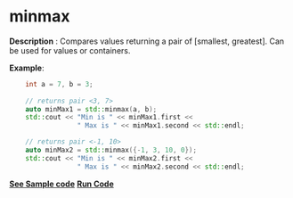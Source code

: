 # minmax

**Description** : Compares values returning a pair of [smallest, greatest]. Can be used for values or containers.

**Example**:
```cpp
    int a = 7, b = 3;
    
    // returns pair <3, 7>
    auto minMax1 = std::minmax(a, b);
    std::cout << "Min is " << minMax1.first <<
                 " Max is " << minMax1.second << std::endl;

    // returns pair <-1, 10>
    auto minMax2 = std::minmax({-1, 3, 10, 0});
    std::cout << "Min is " << minMax2.first <<
                 " Max is " << minMax2.second << std::endl;

```
**[See Sample code](../snippets/algorithm/minmax.cpp)**
**[Run Code](https://rextester.com/AYBQP34022)**